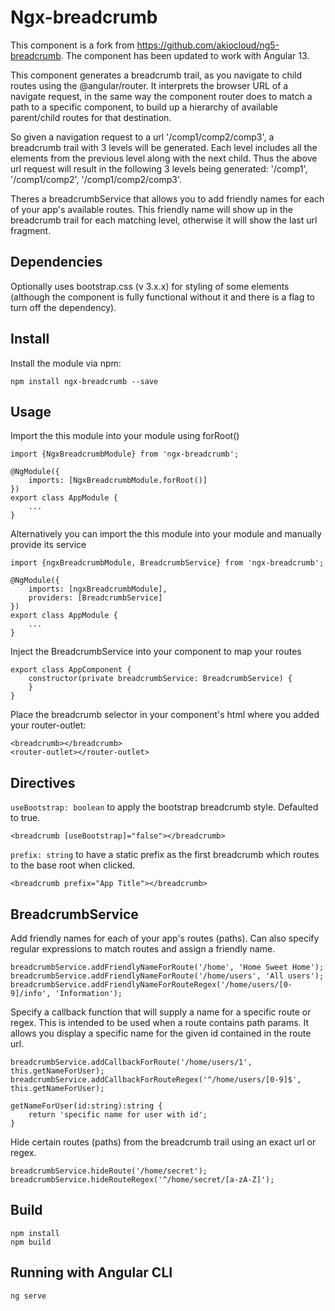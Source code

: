 # Ngx-breadcrumb

This component is a fork from https://github.com/akiocloud/ng5-breadcrumb.
The component has been updated to work with Angular 13.

This component generates a breadcrumb trail, as you navigate to child routes using the @angular/router. It interprets the browser URL of a navigate request, 
in the same way the component router does to match a path to a specific component, to build up a hierarchy of available parent/child routes for that destination.

So given a navigation request to a url '/comp1/comp2/comp3', a breadcrumb trail with 3 levels will be generated. Each level includes all the elements from the previous 
level along with the next child. Thus the above url request will result in the following 3 levels being generated: '/comp1', '/comp1/comp2', '/comp1/comp2/comp3'.

Theres a breadcrumbService that allows you to add friendly names for each of your app's available routes. This friendly name will show up in the breadcrumb trail 
for each matching level, otherwise it will show the last url fragment.

## Dependencies
Optionally uses bootstrap.css (v 3.x.x) for styling of some elements (although the component is fully functional without it and there is a flag to turn off the dependency).

## Install
Install the module via npm:

    npm install ngx-breadcrumb --save

## Usage
Import the this module into your module using forRoot()

    import {NgxBreadcrumbModule} from 'ngx-breadcrumb';

	@NgModule({
        imports: [NgxBreadcrumbModule.forRoot()]
    })
    export class AppModule {
        ...
    }

Alternatively you can import the this module into your module and manually provide its service

	import {ngxBreadcrumbModule, BreadcrumbService} from 'ngx-breadcrumb';

	@NgModule({
        imports: [ngxBreadcrumbModule],
        providers: [BreadcrumbService]
    })
    export class AppModule {
        ...
    }
	
Inject the BreadcrumbService into your component to map your routes

    export class AppComponent {
        constructor(private breadcrumbService: BreadcrumbService) {
        }
    }

Place the breadcrumb selector in your component's html where you added your router-outlet:

	<breadcrumb></breadcrumb>
	<router-outlet></router-outlet>
	
## Directives
`useBootstrap: boolean` to apply the bootstrap breadcrumb style. Defaulted to true.

	<breadcrumb [useBootstrap]="false"></breadcrumb>
	
`prefix: string` to have a static prefix as the first breadcrumb which routes to the base root when clicked.

	<breadcrumb prefix="App Title"></breadcrumb>
    
## BreadcrumbService
Add friendly names for each of your app's routes (paths). Can also specify regular expressions to match routes and assign a friendly name.

    breadcrumbService.addFriendlyNameForRoute('/home', 'Home Sweet Home');
    breadcrumbService.addFriendlyNameForRoute('/home/users', 'All users');
    breadcrumbService.addFriendlyNameForRouteRegex('/home/users/[0-9]/info', 'Information');
    
Specify a callback function that will supply a name for a specific route or regex. 
This is intended to be used when a route contains path params. It allows you display a specific name for the given id contained in the route url.
    
    breadcrumbService.addCallbackForRoute('/home/users/1', this.getNameForUser);
    breadcrumbService.addCallbackForRouteRegex('^/home/users/[0-9]$', this.getNameForUser);
    
    getNameForUser(id:string):string {
        return 'specific name for user with id';
    }
    
Hide certain routes (paths) from the breadcrumb trail using an exact url or regex.
    
    breadcrumbService.hideRoute('/home/secret');
    breadcrumbService.hideRouteRegex('^/home/secret/[a-zA-Z]');

## Build

    npm install
    npm build

## Running with Angular CLI

    ng serve
